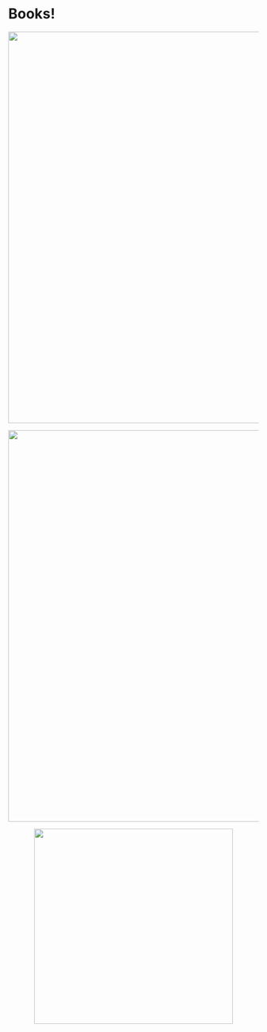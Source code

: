 # Books!

<p align="center">
  <img width="589" height="788" src="https://rachel-solomon.github.io/harry potter 1.png">
</p>

<p align="center">
  <img width="589" height="788" src="https://rachel-solomon.github.io/Six of Crows.png">
</p>

<p align="center">
  <img width="400" height="393" src="https://storage.googleapis.com/universe-of-marissa-meyer-production/uploads/images/lunarchroniclesboxedsetTP.width-400.png">
</p>
